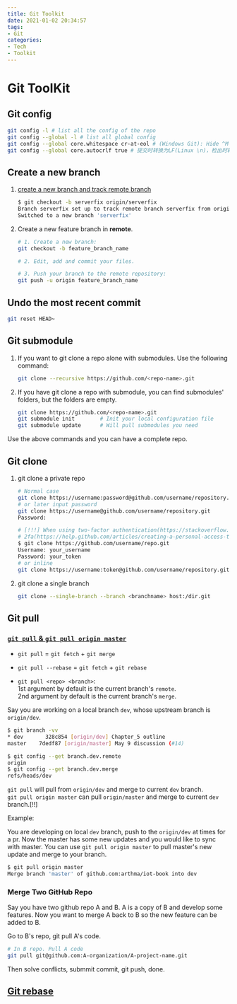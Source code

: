 ```yaml
---
title: Git Toolkit
date: 2021-01-02 20:34:57
tags: 
- Git
categories:
- Tech
- Toolkit
---
```


# Git ToolKit

##  Git config
  
  ```bash
  git config -l # list all the config of the repo
  git config --global -l # list all global config
  git config --global core.whitespace cr-at-eol # (Windows Git): Hide ^M (Carriage Return) in Diff
  git config --global core.autocrlf true # 提交时转换为LF(Linux \n)，检出时转换为CRLF(Windows \r\n)
  ```

## Create a new branch

1. [create a new branch and track remote branch](https://git-scm.com/book/zh/v1/Git-%E5%88%86%E6%94%AF-%E8%BF%9C%E7%A8%8B%E5%88%86%E6%94%AF)

    ```bash
    $ git checkout -b serverfix origin/serverfix
    Branch serverfix set up to track remote branch serverfix from origin.
    Switched to a new branch 'serverfix'
    ```

1. Create a new feature branch in **remote**.

    ```bash
    # 1. Create a new branch:
    git checkout -b feature_branch_name

    # 2. Edit, add and commit your files.

    # 3. Push your branch to the remote repository:
    git push -u origin feature_branch_name
    ```

## Undo the most recent commit

```bash
git reset HEAD~
```

##  Git  submodule

1. If you want to git clone a repo alone with submodules. Use the following command:

    ```bash
    git clone --recursive https://github.com/<repo-name>.git
    ```

1. If you have git clone a repo with submodule, you can find submodules' folders, but the folders are empty.

    ```bash
    git clone https://github.com/<repo-name>.git
    git submodule init        # Init your local configuration file
    git submodule update      # Will pull submodules you need
    ```
  Use the above commands and you can have a complete repo.

## Git clone

1. git clone a private repo

    ```bash
    # Normal case
    git clone https://username:password@github.com/username/repository.git
    # or later input password
    git clone https://username@github.com/username/repository.git
    Password:

    # [!!!] When using two-factor authentication(https://stackoverflow.com/a/52011442/8522166)
    # 2fa(https://help.github.com/articles/creating-a-personal-access-token-for-the-command-line/)
    $ git clone https://github.com/username/repo.git
    Username: your_username
    Password: your_token
    # or inline
    git clone https://username:token@github.com/username/repository.git
    ```

1. git clone a single branch
    
    ```bash
    git clone --single-branch --branch <branchname> host:/dir.git
    ```

## Git pull

### [`git pull` & `git pull origin master`]([https://www.quora.com/What-are-the-differences-between-git-pull-git-pull-origin-master-and-git-pull-origin-master](https://www.quora.com/What-are-the-differences-between-git-pull-git-pull-origin-master-and-git-pull-origin-master))

* `git pull` = `git fetch` + `git merge`

* `git pull --rebase` = `git fetch` + `git rebase`

* `git pull <repo> <branch>`:  
    1st argument by default is the current branch's `remote`.  
    2nd argument by default is the current branch's `merge`.

Say you are working on a local branch `dev`, whose upstream branch is `origin/dev`.

```bash
$ git branch -vv
* dev       328c854 [origin/dev] Chapter_5 outline
master    7dedf87 [origin/master] May 9 discussion (#14)

$ git config --get branch.dev.remote
origin
$ git config --get branch.dev.merge
refs/heads/dev
```
 
`git pull` will pull from `origin/dev` and merge to current `dev` branch.  
`git pull origin master` can pull `origin/master` and merge to current `dev` branch.[!!]

Example: 

You are developing on local `dev` branch, push to the `origin/dev` at times for a pr. Now the master has some new updates and you would like to sync with master. You can use `git pull origin master` to pull master's new update and merge to your branch.

```bash
$ git pull origin master
Merge branch 'master' of github.com:arthma/iot-book into dev
```

### Merge Two GitHub Repo

Say you have two github repo A and B. A is a copy of B and develop some features. Now you want to merge A back to B so the new feature can be added to B.

Go to B's repo, git pull A's code.

```bash
# In B repo. Pull A code
git pull git@github.com:A-organization/A-project-name.git
```

Then solve conflicts, submmit commit, git push, done.

## [Git rebase](http://gitbook.liuhui998.com/4_2.html)
